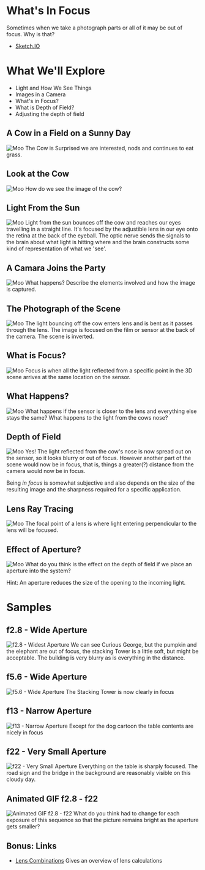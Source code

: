 What's In Focus
==========

Sometimes when we take a photograph parts or all of it may be out of focus. Why is that?

* [Sketch.IO](https://sketch.io/sketchpad/)

# What We'll Explore

* Light and How We See Things
* Images in a Camera
* What's in Focus?
* What is Depth of Field?
* Adjusting the depth of field


## A Cow in a Field on a Sunny Day
![Moo](./000-SunnyMoo.png)
The Cow is Surprised we are interested, nods and continues to eat grass.

## Look at the Cow
![Moo](./001-MooEye.png)
How do we see the image of the cow?

## Light From the Sun
![Moo](./002-Seen.png)
Light from the sun bounces off the cow and reaches our eyes travelling in a straight line. It's focused by the adjustible lens in our eye onto the retina at the back of the eyeball. The optic nerve sends the signals to the brain about what light is hitting where and the brain constructs some kind of representation of what we 'see'.

## A Camara Joins the Party
![Moo](./003-MooCam.png)
What happens? Describe the elements involved and how the image is captured.

## The Photograph of the Scene
![Moo](./004-MooSeen.png)
The light bouncing off the cow enters lens and is bent as it passes through the lens. The image is focused on the film or sensor at the back of the camera. The scene is inverted.

## What is Focus?
![Moo](./005-NoseFocus.png)
Focus is when all the light reflected from a specific point in the 3D scene arrives at the same location on the sensor.

## What Happens?
![Moo](./006-CloserFilm.png)
What happens if the sensor is closer to the lens and everything else stays the same? What happens to the light from the cows nose?

## Depth of Field
![Moo](./007-DepthOfField.png)
Yes! The light reflected from the cow's nose is now spread out on the sensor, so it looks blurry or out of focus. However another part of the scene would now be in focus, that is, things a greater(?) distance from the camera would now be in focus.

Being *in focus* is somewhat subjective and also depends on the size of the resulting image and the sharpness required for a specific application. 


## Lens Ray Tracing
![Moo](./008-LensWorks.png)
The focal point of a lens is where light entering perpendicular to the lens will be focused.


## Effect of Aperture?
![Moo](./009-Aperture.png)
What do you think is the effect on the depth of field if we place an aperture into the system?

Hint: An aperture reduces the size of the opening to the incoming light.


# Samples
## f2.8 - Wide Aperture
![f2.8 - Widest Aperture](./samples/2015-curious-9689-f2.8.jpg)
We can see Curious George, but the pumpkin and the elephant are out of focus, the stacking Tower is a little soft, but might be acceptable. The building is very blurry as is everything in the distance.
 
## f5.6 - Wide Aperture
![f5.6 - Wide Aperture](./samples/2015-curious-9695-f5.6.jpg)
The Stacking Tower is now clearly in focus

## f13 - Narrow Aperture
![f13 - Narrow Aperture](./samples/2015-curious-9702-f13.jpg)
Except for the dog cartoon the table contents are nicely in focus

## f22 - Very Small Aperture
![f22 - Very Small Aperture](./samples/2015-curious-9707-f22.jpg)
Everything on the table is sharply focused. The road sign and the bridge in the background are reasonably visible on this cloudy day.


## Animated GIF f2.8 - f22
![Animated GIF f2.8 - f22](./samples/Curious_George_Focus.gif)
What do you think had to change for each exposure of this sequence so that the picture remains bright as the aperture gets smaller?


## Bonus: Links

* [Lens Combinations](https://www.youtube.com/watch?v=aHHa0cK_3as) Gives an overview of lens calculations

